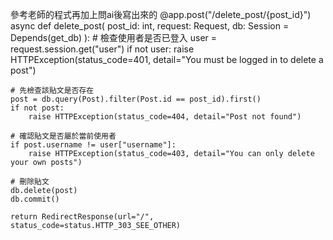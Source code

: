參考老師的程式再加上問ai後寫出來的
@app.post("/delete_post/{post_id}")
async def delete_post(
    post_id: int, 
    request: Request,
    db: Session = Depends(get_db)
):
    # 檢查使用者是否已登入
    user = request.session.get("user")
    if not user:
        raise HTTPException(status_code=401, detail="You must be logged in to delete a post")
    
    # 先檢查該貼文是否存在
    post = db.query(Post).filter(Post.id == post_id).first()
    if not post:
        raise HTTPException(status_code=404, detail="Post not found")
    
    # 確認貼文是否屬於當前使用者
    if post.username != user["username"]:
        raise HTTPException(status_code=403, detail="You can only delete your own posts")
    
    # 刪除貼文
    db.delete(post)
    db.commit()
    
    return RedirectResponse(url="/", status_code=status.HTTP_303_SEE_OTHER)